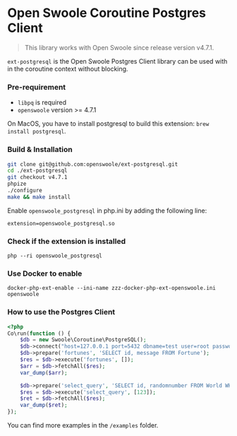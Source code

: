 # Open Swoole Coroutine Postgres Client

> This library works with Open Swoole since release version v4.7.1.

`ext-postgresql` is the Open Swoole Postgres Client library can be used with in the coroutine context without blocking.

### Pre-requirement

* `libpq` is required
* `openswoole` version >= 4.7.1

On MacOS, you have to install postgresql to build this extension: `brew install postgresql`.

### Build & Installation

```bash
git clone git@github.com:openswoole/ext-postgresql.git
cd ./ext-postgresql
git checkout v4.7.1
phpize
./configure
make && make install
```

Enable `openswoole_postgresql` in php.ini by adding the following line:
```
extension=openswoole_postgresql.so
```

### Check if the extension is installed

```
php --ri openswoole_postgresql
```

### Use Docker to enable

```
docker-php-ext-enable --ini-name zzz-docker-php-ext-openswoole.ini openswoole
```

### How to use the Postgres Client

```php
<?php
Co\run(function () {
    $db = new Swoole\Coroutine\PostgreSQL();
    $db->connect("host=127.0.0.1 port=5432 dbname=test user=root password=password");
    $db->prepare('fortunes', 'SELECT id, message FROM Fortune');
    $res = $db->execute('fortunes', []);
    $arr = $db->fetchAll($res);
    var_dump($arr);

    $db->prepare('select_query', 'SELECT id, randomnumber FROM World WHERE id = $1');
    $res = $db->execute('select_query', [123]);
    $ret = $db->fetchAll($res);
    var_dump($ret);
});
```

You can find more examples in the `/examples` folder.
 
 

  


